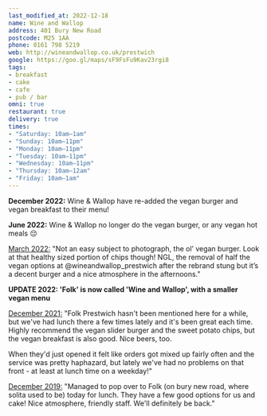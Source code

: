```yaml
---
last_modified_at: 2022-12-18
name: Wine and Wallop
address: 401 Bury New Road
postcode: M25 1AA
phone: 0161 798 5219
web: http://wineandwallop.co.uk/prestwich
google: https://goo.gl/maps/sF9FsFu9Kav23rgi8
tags:
- breakfast
- cake
- cafe
- pub / bar
omni: true
restaurant: true
delivery: true
times:
- "Saturday: 10am–1am"
- "Sunday: 10am–11pm"
- "Monday: 10am–11pm"
- "Tuesday: 10am–11pm"
- "Wednesday: 10am–11pm"
- "Thursday: 10am–12am"
- "Friday: 10am–1am"
---
```


**December 2022:** Wine & Wallop have re-added the vegan burger and vegan breakfast to their menu!

**June 2022:** Wine & Wallop no longer do the vegan burger, or any vegan hot meals 😔

[March 2022:](https://www.instagram.com/p/Cbu1QLyNlkx) "Not an easy subject to photograph, the ol’ vegan burger. Look at that healthy sized portion of chips though! NGL, the removal of half the vegan options at @wineandwallop_prestwich after the rebrand stung but it’s a decent burger and a nice atmosphere in the afternoons."

**UPDATE 2022: 'Folk' is now called 'Wine and Wallop', with a smaller vegan menu**

[December 2021:](https://www.facebook.com/groups/veganprestwich/posts/1530903010620443/) "Folk Prestwich hasn't been mentioned here for a while, but we've had lunch there a few times lately and it's been great each time. Highly recommend the vegan slider burger and the sweet potato chips, but the vegan breakfast is also good. Nice beers, too.

When they'd just opened it felt like orders got mixed up fairly often and the service was pretty haphazard, but lately we've had no problems on that front - at least at lunch time on a weekday!"

[December 2019:](https://www.facebook.com/groups/veganprestwich/permalink/984591835251566/) "Managed to pop over to Folk (on bury new road, where solita used to be) today for lunch. They have a few good options for us and cake! Nice atmosphere, friendly staff. We'll definitely be back."
